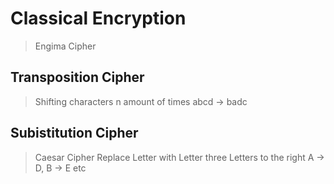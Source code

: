 # Classical Encryption
> Engima Cipher
## Transposition Cipher
> Shifting characters n amount of times abcd -> badc
## Subistitution Cipher
> Caesar Cipher
> Replace Letter with Letter three Letters to the right A -> D, B -> E etc
